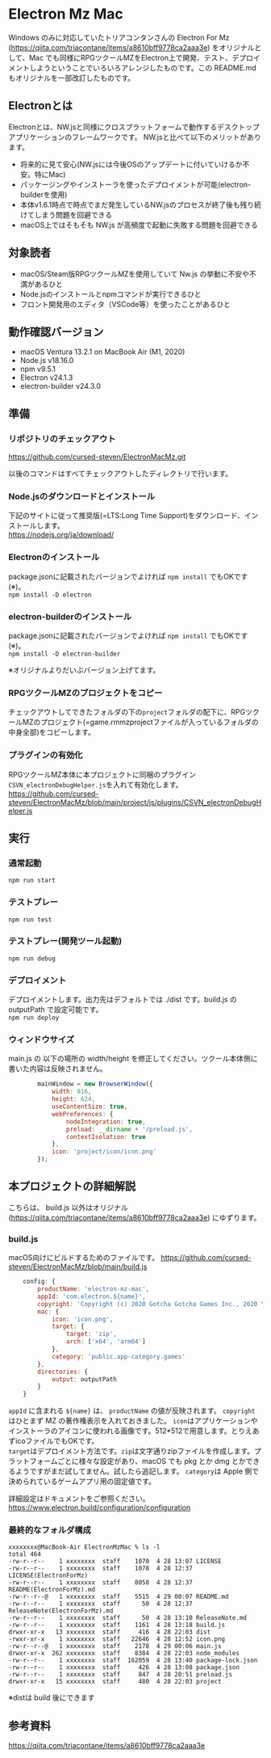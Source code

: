 # Electron Mz Mac
Windows のみに対応していたトリアコンタンさんの Electron For Mz (<https://qiita.com/triacontane/items/a8610bff9778ca2aaa3e>) をオリジナルとして、Mac でも同様にRPGツクールMZをElectron上で開発、テスト、デプロイメントしようということでいろいろアレンジしたものです。この README.md もオリジナルを一部改訂したものです。

## Electronとは
Electronとは、NW.jsと同様にクロスプラットフォームで動作するデスクトップアプリケーションのフレームワークです。
NW.jsと比べて以下のメリットがあります。

- 将来的に見て安心(NW.jsには今後OSのアップデートに付いていけるか不安。特にMac)
- パッケージングやインストーラを使ったデプロイメントが可能(electron-builderを使用)
- 本体v1.6.1時点で時点でまだ発生しているNW.jsのプロセスが終了後も残り続けてしまう問題を回避できる
- macOS上ではそもそも NW.js が高頻度で起動に失敗する問題を回避できる

## 対象読者
- macOS/Steam版RPGツクールMZを使用していて Nw.js の挙動に不安や不満があるひと
- Node.jsのインストールとnpmコマンドが実行できるひと
- フロント開発用のエディタ（VSCode等）を使ったことがあるひと

## 動作確認バージョン
- macOS Ventura 13.2.1 on MacBook Air (M1, 2020)
- Node.js v18.16.0
- npm v9.5.1
- Electron v24.1.3
- electron-builder v24.3.0

## 準備
### リポジトリのチェックアウト  
<https://github.com/cursed-steven/ElectronMacMz.git>

以後のコマンドはすべてチェックアウトしたディレクトリで行います。

### Node.jsのダウンロードとインストール
下記のサイトに従って推奨版(=LTS:Long Time Support)をダウンロード、インストールします。  
<https://nodejs.org/ja/download/>

### Electronのインストール
package.jsonに記載されたバージョンでよければ `npm install` でもOKです(※)。  
`npm install -D electron`

### electron-builderのインストール
package.jsonに記載されたバージョンでよければ `npm install` でもOKです(※)。  
`npm install -D electron-builder`

※オリジナルよりだいぶバージョン上げてます。

### RPGツクールMZのプロジェクトをコピー
チェックアウトしてできたフォルダの下の`project`フォルダの配下に、RPGツクールMZのプロジェクト(=game.rmmzprojectファイルが入っているフォルダの中身全部)をコピーします。

### プラグインの有効化
RPGツクールMZ本体に本プロジェクトに同梱のプラグイン`CSVN_electronDebugHelper.js`を入れて有効化します。  
<https://github.com/cursed-steven/ElectronMacMz/blob/main/project/js/plugins/CSVN_electronDebugHelper.js>

## 実行
### 通常起動
`npm run start`

### テストプレー
`npm run test`

### テストプレー(開発ツール起動)
`npm run debug`

### デプロイメント
デプロイメントします。出力先はデフォルトでは ./dist です。build.js の outputPath で設定可能です。  
`npm run deploy`

### ウィンドウサイズ
main.js の 以下の場所の width/height を修正してください。ツクール本体側に書いた内容は反映されません。
```main.js
        mainWindow = new BrowserWindow({
            width: 816,
            height: 624,
            useContentSize: true,
            webPreferences: {
                nodeIntegration: true,
                preload: __dirname + '/preload.js',
                contextIsolation: true
            },
            icon: 'project/icon/icon.png'
        });
```

## 本プロジェクトの詳細解説
こちらは、 build.js 以外はオリジナル (https://qiita.com/triacontane/items/a8610bff9778ca2aaa3e) にゆずります。

### build.js
macOS向けにビルドするためのファイルです。
<https://github.com/cursed-steven/ElectronMacMz/blob/main/build.js>

```build.js
    config: {
        productName: 'electron-mz-mac',
        appId: 'com.electron.${name}',
        copyright: 'Copyright (c) 2020 Gotcha Gotcha Games Inc., 2020 YOJI OJIMA',
        mac: {
            icon: 'icon.png',
            target: {
                target: 'zip',
                arch: ['x64', 'arm64']
            },
            category: 'public.app-category.games'
        },
        directories: {
            output: outputPath
        }
    }
```
`appId` に含まれる `${name}` は、 `productName` の値が反映されます。
`copyright` はひとまず MZ の著作権表示を入れておきました。
`icon`はアプリケーションやインストーラのアイコンに使われる画像です。512*512で用意します。とりえあずicoファイルでもOKです。  
`target`はデプロイメント方法です。`zip`は文字通りzipファイルを作成します。プラットフォームごとに様々な設定があり、macOS でも pkg とか dmg とかできるようですがまだ試してません。試したら追記します。
`category`は Apple 側で決められているゲームアプリ用の固定値です。

詳細設定はドキュメントをご参照ください。  
<https://www.electron.build/configuration/configuration>

### 最終的なフォルダ構成
```
xxxxxxxx@MacBook-Air ElectronMzMac % ls -l
total 464
-rw-r--r--    1 xxxxxxxx  staff    1070  4 28 13:07 LICENSE
-rw-r--r--    1 xxxxxxxx  staff    1078  4 28 12:37 LICENSE(ElectronForMz)
-rw-r--r--    1 xxxxxxxx  staff    8058  4 28 12:37 README(ElectronForMz).md
-rw-r--r--@   1 xxxxxxxx  staff    5515  4 29 00:07 README.md
-rw-r--r--    1 xxxxxxxx  staff      50  4 28 12:37 ReleaseNote(ElectronForMz).md
-rw-r--r--    1 xxxxxxxx  staff      50  4 28 13:10 ReleaseNote.md
-rw-r--r--    1 xxxxxxxx  staff    1161  4 28 13:18 build.js
drwxr-xr-x   13 xxxxxxxx  staff     416  4 28 22:03 dist
-rwxr-xr-x    1 xxxxxxxx  staff   22646  4 28 12:52 icon.png
-rw-r--r--@   1 xxxxxxxx  staff    2178  4 29 00:06 main.js
drwxr-xr-x  262 xxxxxxxx  staff    8384  4 28 22:03 node_modules
-rw-r--r--    1 xxxxxxxx  staff  162059  4 28 13:40 package-lock.json
-rw-r--r--    1 xxxxxxxx  staff     426  4 28 13:08 package.json
-rw-r--r--    1 xxxxxxxx  staff     847  4 28 20:51 preload.js
drwxr-xr-x   15 xxxxxxxx  staff     480  4 28 22:03 project
```
※distは build 後にできます

## 参考資料
<https://qiita.com/triacontane/items/a8610bff9778ca2aaa3e>
